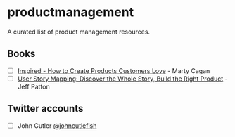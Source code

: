 # productmanagement
A curated list of product management resources.

## Books
 - [ ] [Inspired - How to Create Products Customers Love](https://www.amazon.com/Inspired-Create-Products-Customers-Love/dp/0981690408) - Marty Cagan
 - [ ] [User Story Mapping: Discover the Whole Story, Build the Right Product](https://www.amazon.com/User-Story-Mapping-Discover-Product/dp/1491904909/ref=as_sl_pc_qf_sp_asin_til?tag=jefpatass-20&linkCode=w00&linkId=NX2UXYQEFAANOFPO&creativeASIN=1491904909) - Jeff Patton
 
 ## Twitter accounts
 - [ ] John Cutler [@johncutlefish](https://twitter.com/johncutlefish)
